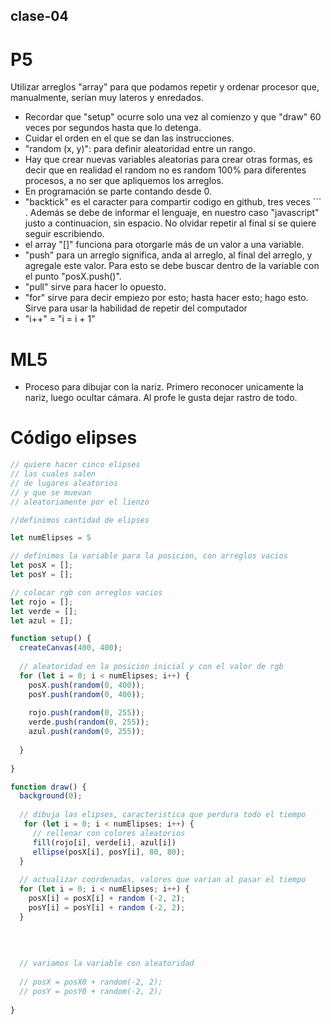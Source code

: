 ## clase-04
# P5
Utilizar arreglos "array" para que podamos repetir y ordenar procesor que, manualmente, serían muy lateros y enredados.
* Recordar que "setup" ocurre solo una vez al comienzo y que "draw" 60 veces por segundos hasta que lo detenga.
* Cuidar el orden en el que se dan las instrucciones.
* "random (x, y)": para definir aleatoridad entre un rango.
* Hay que crear nuevas variables aleatorias para crear otras formas, es decir que en realidad el random no es random 100% para diferentes procesos, a no ser que apliquemos los arreglos.
* En programación se parte contando desde 0.
* "backtick" es el caracter para compartir codigo en github, tres veces ``` . Además se debe de informar el lenguaje, en nuestro caso "javascript" justo a continuacion, sin espacio. No olvidar repetir al final si se quiere seguir escribiendo.
* el array "[]" funciona para otorgarle más de un valor a una variable.
* "push" para un arreglo significa, anda al arreglo, al final del arreglo, y agregale este valor. Para esto se debe buscar dentro de la variable con el punto "posX.push()".
* "pull" sirve para hacer lo opuesto.
* "for" sirve para decir empiezo por esto; hasta hacer esto; hago esto. Sirve para usar la habilidad de repetir del computador
* "i++" = "i = i + 1"

# ML5
* Proceso para dibujar con la nariz. Primero reconocer unicamente la nariz, luego ocultar cámara. Al profe le gusta dejar rastro de todo.


# Código elipses
```javascript
// quiero hacer cinco elipses
// las cuales salen 
// de lugares aleatorios
// y que se muevan
// aleatoriamente por el lienzo

//definimos cantidad de elipses

let numElipses = 5

// definimos la variable para la posicion, con arreglos vacios
let posX = [];
let posY = [];

// colocar rgb con arreglos vacios
let rojo = [];
let verde = [];
let azul = [];

function setup() {
  createCanvas(400, 400);
  
  // aleatoridad en la posicion inicial y con el valor de rgb
  for (let i = 0; i < numElipses; i++) {
    posX.push(random(0, 400));
    posY.push(random(0, 400));
 
    rojo.push(random(0, 255));
    verde.push(random(0, 255));
    azul.push(random(0, 255));
    
  }
  
}

function draw() {
  background(0);
  
  // dibuja las elipses, caracteristica que perdura todo el tiempo
   for (let i = 0; i < numElipses; i++) {
     // rellenar con colores aleatorios
     fill(rojo[i], verde[i], azul[i])
     ellipse(posX[i], posY[i], 80, 80);
  }
  
  // actualizar coordenadas, valores que varian al pasar el tiempo
  for (let i = 0; i < numElipses; i++) {
    posX[i] = posX[i] + random (-2, 2);
    posY[i] = posY[i] + random (-2, 2);
  }
  
  
  
  
  // variamos la variable con aleatoridad
  
  // posX = posX0 + random(-2, 2);
  // posY = posY0 + random(-2, 2);
  
}
```
